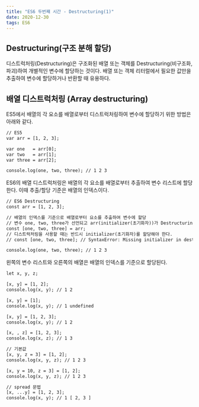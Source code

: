 ```yaml
---
title: "ES6 두번쨰 시간 - Destructuring(1)"
date: 2020-12-30
tags: ES6
---
```

## Destructuring(구조 분해 할당)
디스트럭처링(Destructuring)은 구조화된 배열 또는 객체를 Destructuring(비구조화, 파괴)하여 개별적인 변수에 할당하는 것이다.
배열 또는 객체 리터럴에서 필요한 값만을 추출하여 변수에 할당하거나 반환할 때 유용하다.

## 배열 디스트럭처링 (Array destructuring)
ES5에서 배열의 각 요소를 배열로부터 디스트럭처링하여 변수에 할당하기 위한 방법은 아래와 같다.

```html
// ES5
var arr = [1, 2, 3];

var one   = arr[0];
var two   = arr[1];
var three = arr[2];

console.log(one, two, three); // 1 2 3
```

ES6의 배열 디스트럭처링은 배열의 각 요소를 배열로부터 추출하여 변수 리스트에 할당한다. 
이때 추출/할당 기준은 배열의 인덱스이다.

```html
// ES6 Destructuring
const arr = [1, 2, 3];

// 배열의 인덱스를 기준으로 배열로부터 요소를 추출하여 변수에 할당
// 변수 one, two, three가 선언되고 arr(initializer(초기화자))가 Destructuring(비구조화, 파괴)되어 할당된다.
const [one, two, three] = arr;
// 디스트럭처링을 사용할 때는 반드시 initializer(초기화자)를 할당해야 한다.
// const [one, two, three]; // SyntaxError: Missing initializer in destructuring declaration

console.log(one, two, three); // 1 2 3
```

왼쪽의 변수 리스트와 오른쪽의 배열은 배열의 인덱스를 기준으로 할당된다.

```html
let x, y, z;

[x, y] = [1, 2];
console.log(x, y); // 1 2

[x, y] = [1];
console.log(x, y); // 1 undefined

[x, y] = [1, 2, 3];
console.log(x, y); // 1 2

[x, , z] = [1, 2, 3];
console.log(x, z); // 1 3

// 기본값
[x, y, z = 3] = [1, 2];
console.log(x, y, z); // 1 2 3

[x, y = 10, z = 3] = [1, 2];
console.log(x, y, z); // 1 2 3

// spread 문법
[x, ...y] = [1, 2, 3];
console.log(x, y); // 1 [ 2, 3 ]
```
